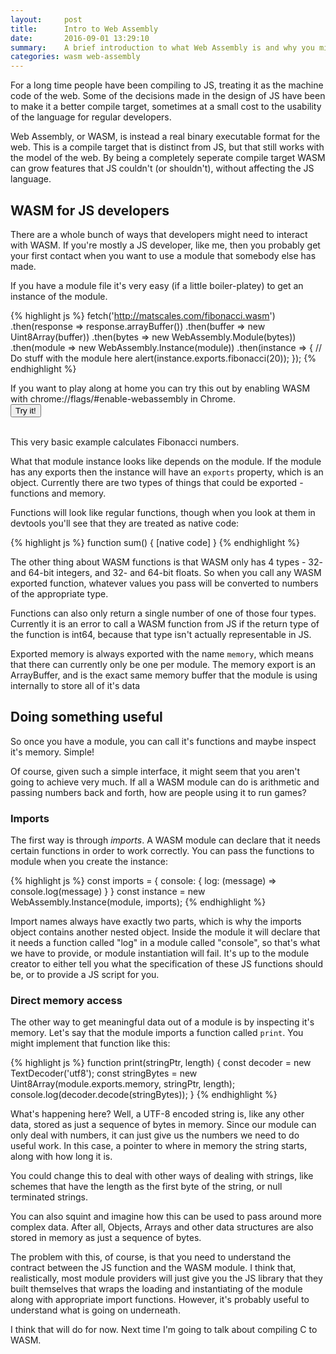 ```yaml
---
layout:     post
title:      Intro to Web Assembly
date:       2016-09-01 13:29:10
summary:    A brief introduction to what Web Assembly is and why you might want to use it.
categories: wasm web-assembly
---
```


For a long time people have been compiling to JS, treating it as the machine code of the web. Some of the decisions made in the design of JS have been to make it a better compile target, sometimes at a small cost to the usability of the language for regular developers.

Web Assembly, or WASM, is instead a real binary executable format for the web. This is a compile target that is distinct from JS, but that still works with the model of the web. By being a completely seperate compile target WASM can grow features that JS couldn't (or shouldn't), without affecting the JS language.

## WASM for JS developers

There are a whole bunch of ways that developers might need to interact with WASM. If you're mostly a JS developer, like me, then you probably get your first contact when you want to use a module that somebody else has made.

If you have a module file it's very easy (if a little boiler-platey) to get an instance of the module.

{% highlight js %}
  fetch('http://matscales.com/fibonacci.wasm')
      .then(response => response.arrayBuffer())
      .then(buffer => new Uint8Array(buffer))
      .then(bytes => new WebAssembly.Module(bytes))
      .then(module => new WebAssembly.Instance(module))
      .then(instance => {
        // Do stuff with the module here
        alert(instance.exports.fibonacci(20));
      });
{% endhighlight %}

If you want to play along at home you can try this out by enabling WASM with chrome://flags/#enable-webassembly in Chrome.
<br/>
<button id="fib">Try it!</button>
<br/>
<br/>
<script>
  var button = document.getElementById('fib');
  button.addEventListener('click', function() {
    fetch('http://matscales.com/fibonacci.wasm')
        // Fuck you Jekyll!
        .then(function(response) {return response.arrayBuffer();})
        .then(function(buffer) {return new Uint8Array(buffer);})
        .then(function(bytes) {return new WebAssembly.Module(bytes);})
        .then(function(module) {return new WebAssembly.Instance(module);})
        .then(function(instance) {
          // Do stuff with the module here
          alert(instance.exports.fibonacci(20));
        });
  });
</script>

This very basic example calculates Fibonacci numbers.

What that module instance looks like depends on the module. If the module has any exports then the instance will have an `exports` property, which is an object. Currently there are two types of things that could be exported - functions and memory.

Functions will look like regular functions, though when you look at them in devtools you'll see that they are treated as native code:

{% highlight js %}
  function sum() { [native code] }
{% endhighlight %}

The other thing about WASM functions is that WASM only has 4 types - 32- and 64-bit integers, and 32- and 64-bit floats. So when you call any WASM exported function, whatever values you pass will be converted to numbers of the appropriate type.

Functions can also only return a single number of one of those four types. Currently it is an error to call a WASM function from JS if the return type of the function is int64, because that type isn't actually representable in JS.

Exported memory is always exported with the name `memory`, which means that there can currently only be one per module. The memory export is an ArrayBuffer, and is the exact same memory buffer that the module is using internally to store all of it's data

## Doing something useful

So once you have a module, you can call it's functions and maybe inspect it's memory. Simple!

Of course, given such a simple interface, it might seem that you aren't going to achieve very much. If all a WASM module can do is arithmetic and passing numbers back and forth, how are people using it to run games?

### Imports
The first way is through *imports*. A WASM module can declare that it needs certain functions in order to work correctly. You can pass the functions to module when you create the instance:

{% highlight js %}
  const imports = {
    console: {
      log: (message) => console.log(message)
    }
  }
  const instance = new WebAssembly.Instance(module, imports);
{% endhighlight %}

Import names always have exactly two parts, which is why the imports object contains another nested object. Inside the module it will declare that it needs a function called "log" in a module called "console", so that's what we have to provide, or module instantiation will fail. It's up to the module creator to either tell you what the specification of these JS functions should be, or to provide a JS script for you.

### Direct memory access
The other way to get meaningful data out of a module is by inspecting it's memory. Let's say that the module imports a function called `print`. You might implement that function like this:

{% highlight js %}
  function print(stringPtr, length) {
    const decoder = new TextDecoder('utf8');
    const stringBytes = new Uint8Array(module.exports.memory, stringPtr, length);
    console.log(decoder.decode(stringBytes));
  }
{% endhighlight %}

What's happening here? Well, a UTF-8 encoded string is, like any other data, stored as just a sequence of bytes in memory. Since our module can only deal with numbers, it can just give us the numbers we need to do useful work. In this case, a pointer to where in memory the string starts, along with how long it is.

You could change this to deal with other ways of dealing with strings, like schemes that have the length as the first byte of the string, or null terminated strings.

You can also squint and imagine how this can be used to pass around more complex data. After all, Objects, Arrays and other data structures are also stored in memory as just a sequence of bytes.

The problem with this, of course, is that you need to understand the contract between the JS function and the WASM module. I think that, realistically, most module providers will just give you the JS library that they built themselves that wraps the loading and instantiating of the module along with appropriate import functions. However, it's probably useful to understand what is going on underneath.

I think that will do for now. Next time I'm going to talk about compiling C to WASM.
